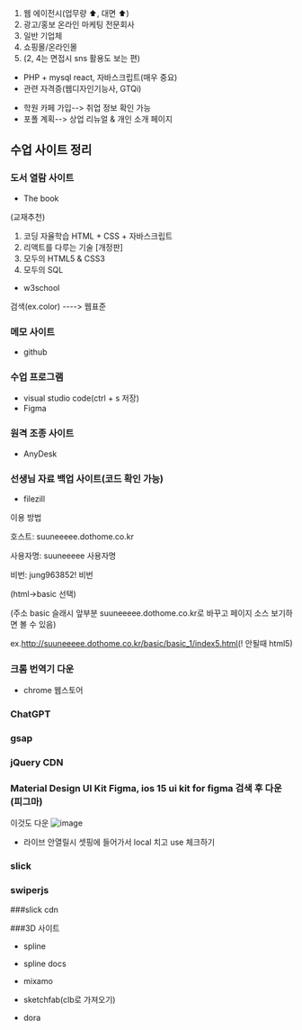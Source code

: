 1. 웹 에이전시(업무량 ⬆️, 대면 ⬆️)
2. 광고/홍보 온라인 마케팅 전문회사
3. 일반 기업체
4. 쇼핑몰/온라인몰
5. (2, 4는 면접시 sns 활용도 보는 편)

- PHP + mysql react, 자바스크립트(매우 중요)
- 관련 자격증(웹디자인기능사, GTQi)
* 학원 카페 가입--> 취업 정보 확인 가능
* 포폴 계획--> 상업 리뉴얼 & 개인 소개 페이지

## 수업 사이트 정리

### 도서 열람 사이트
* The book

(교재추천)
1. 코딩 자율학습 HTML + CSS + 자바스크립트
2. 리액트를 다루는 기술 [개정판]
3. 모두의 HTML5 & CSS3
4. 모두의 SQL

* w3school
  
검색(ex.color) ----> 웹표준
  
### 메모 사이트
* github 

### 수업 프로그램 
* visual studio code(ctrl + s 저장)
* Figma

### 원격 조종 사이트 
* AnyDesk 

### 선생님 자료 백업 사이트(코드 확인 가능)
* filezill

이용 방법

호스트: suuneeeee.dothome.co.kr 

사용자명: suuneeeee 사용자명

비번: jung963852! 비번

(html->basic 선택)

(주소 basic 슬래시 앞부분 suuneeeee.dothome.co.kr로 바꾸고 페이지 소스 보기하면 볼 수 있음)

ex.http://suuneeeee.dothome.co.kr/basic/basic_1/index5.html(! 안될때 html5)

### 크롬 번역기 다운
* chrome 웹스토어
  
### ChatGPT 

### gsap

### jQuery CDN

### Material Design UI Kit Figma, ios 15 ui kit for figma 검색 후 다운(피그마)

이것도 다운
![image](https://github.com/gogoringhye/basic/assets/145514996/4443e0ee-7a10-4911-8040-852f7f1dade2)


* 라이브 안열릴시 셋핑에 들어가서 local 치고 use 체크하기

### slick
### swiperjs
###slick cdn

###3D 사이트

- spline

- spline docs

- mixamo

- sketchfab(clb로 가져오기)

- dora
